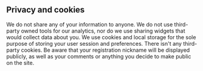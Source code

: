 ## Privacy and cookies

We do not share any of your information to anyone. We do not use third-party owned tools for our analytics, nor do we use sharing widgets that would collect data about you. We use cookies and local storage for the sole purpose of storing your user session and preferences. There isn't any third-party cookies. Be aware that your registration nickname will be displayed publicly, as well as your comments or anything you decide to make public on the site.
